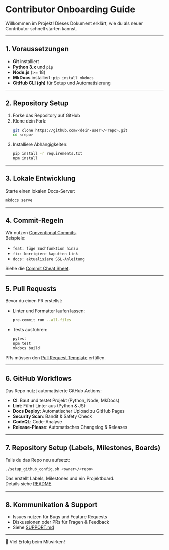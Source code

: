 # Contributor Onboarding Guide

Willkommen im Projekt! Dieses Dokument erklärt, wie du als neuer Contributor schnell starten kannst.

---

## 1. Voraussetzungen

- **Git** installiert
- **Python 3.x** und `pip`
- **Node.js** (>= 18)
- **MkDocs** installiert: `pip install mkdocs`
- **GitHub CLI (gh)** für Setup und Automatisierung

---

## 2. Repository Setup

1. Forke das Repository auf GitHub
2. Klone dein Fork:
   ```bash
   git clone https://github.com/<dein-user>/<repo>.git
   cd <repo>
   ```
3. Installiere Abhängigkeiten:
   ```bash
   pip install -r requirements.txt
   npm install
   ```

---

## 3. Lokale Entwicklung

Starte einen lokalen Docs-Server:
```bash
mkdocs serve
```

---

## 4. Commit-Regeln

Wir nutzen [Conventional Commits](COMMITS.md).  
Beispiele:
- `feat: füge Suchfunktion hinzu`
- `fix: korrigiere kaputten Link`
- `docs: aktualisiere SSL-Anleitung`

Siehe die [Commit Cheat Sheet](COMMITS.md).

---

## 5. Pull Requests

Bevor du einen PR erstellst:
- Linter und Formatter laufen lassen:
  ```bash
  pre-commit run --all-files
  ```
- Tests ausführen:
  ```bash
  pytest
  npm test
  mkdocs build
  ```

PRs müssen den [Pull Request Template](.github/PULL_REQUEST_TEMPLATE.md) erfüllen.

---

## 6. GitHub Workflows

Das Repo nutzt automatisierte GitHub Actions:

- **CI**: Baut und testet Projekt (Python, Node, MkDocs)
- **Lint**: Führt Linter aus (Python & JS)
- **Docs Deploy**: Automatischer Upload zu GitHub Pages
- **Security Scan**: Bandit & Safety Check
- **CodeQL**: Code-Analyse
- **Release-Please**: Automatisches Changelog & Releases

---

## 7. Repository Setup (Labels, Milestones, Boards)

Falls du das Repo neu aufsetzt:  
```bash
./setup_github_config.sh <owner>/<repo>
```

Das erstellt Labels, Milestones und ein Projektboard.  
Details siehe [README](README.md).

---

## 8. Kommunikation & Support

- Issues nutzen für Bugs und Feature Requests
- Diskussionen oder PRs für Fragen & Feedback
- Siehe [SUPPORT.md](SUPPORT.md)

---

🎉 Viel Erfolg beim Mitwirken!
